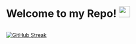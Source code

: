 <h1>
  Welcome to my Repo!
  <img src="https://media.giphy.com/media/hvRJCLFzcasrR4ia7z/giphy.gif" width="30px"/>
</h1>

<div><img src="https://komarev.com/ghpvc/?username=zartaj0&style=flat-square&color=blue" alt=""/>
  </div>

[![GitHub Streak](http://github-readme-streak-stats.herokuapp.com?user=Yash-Bambhroliya&theme=dark&background=000000)](https://git.io/streak-stats)

<!-- [![GitHub Streak](https://streak-stats.demolab.com?user=Yash-Bambhroliya&theme=dark)](https://git.io/streak-stats) -->
